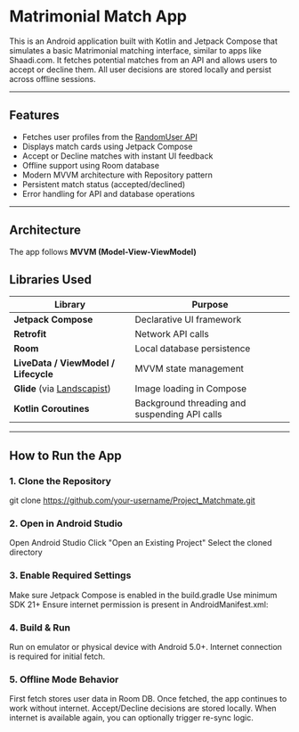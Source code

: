 # Matrimonial Match App

This is an Android application built with Kotlin and Jetpack Compose that simulates a basic Matrimonial matching interface, similar to apps like Shaadi.com. It fetches potential matches from an API and allows users to accept or decline them. All user decisions are stored locally and persist across offline sessions.

---

## Features

- Fetches user profiles from the [RandomUser API](https://randomuser.me/api/?results=10)
- Displays match cards using Jetpack Compose
- Accept or Decline matches with instant UI feedback
- Offline support using Room database
- Modern MVVM architecture with Repository pattern
- Persistent match status (accepted/declined)
- Error handling for API and database operations

---

## Architecture

The app follows **MVVM (Model-View-ViewModel)** 

## Libraries Used

| Library | Purpose |
|--------|---------|
| **Jetpack Compose** | Declarative UI framework |
| **Retrofit** | Network API calls |
| **Room** | Local database persistence |
| **LiveData / ViewModel / Lifecycle** | MVVM state management |
| **Glide** (via [Landscapist](https://github.com/skydoves/landscapist)) | Image loading in Compose |
| **Kotlin Coroutines** | Background threading and suspending API calls |

---

## How to Run the App

### 1. Clone the Repository

git clone https://github.com/your-username/Project_Matchmate.git


### 2. Open in Android Studio
Open Android Studio
Click "Open an Existing Project"
Select the cloned directory

### 3. Enable Required Settings
Make sure Jetpack Compose is enabled in the build.gradle
Use minimum SDK 21+
Ensure internet permission is present in AndroidManifest.xml:
<uses-permission android:name="android.permission.INTERNET" />


### 4. Build & Run
Run on emulator or physical device with Android 5.0+.
Internet connection is required for initial fetch.

### 5. Offline Mode Behavior
First fetch stores user data in Room DB.
Once fetched, the app continues to work without internet.
Accept/Decline decisions are stored locally.
When internet is available again, you can optionally trigger re-sync logic.

